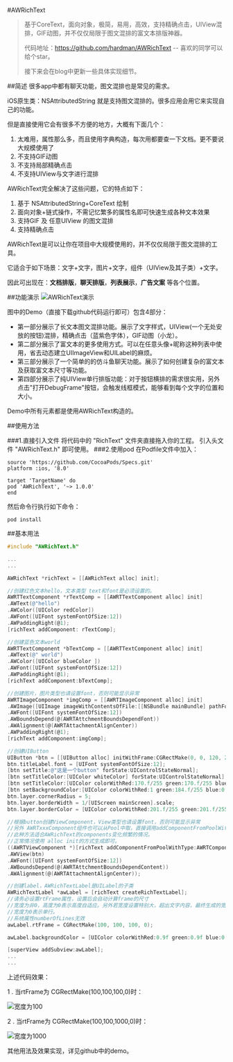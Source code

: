 #AWRichText

> 基于CoreText，面向对象，极简，易用，高效，支持精确点击，UIView混排，GIF动图，并不仅仅局限于图文混排的富文本排版神器。
>
> 代码地址：https://github.com/hardman/AWRichText  -- 喜欢的同学可以给个star。
>
> 接下来会在blog中更新一些具体实现细节。
>

##简述
很多app中都有聊天功能，图文混排也是常见的需求。

iOS原生类：NSAttributedString 就是支持图文混排的。很多应用会用它来实现自己的功能。

但是直接使用它会有很多不方便的地方，大概有下面几个：

1. 太难用，属性那么多，而且使用字典构造，每次用都要查一下文档。更不要说大规模使用了
2. 不支持GIF动图
3. 不支持局部精确点击
4. 不支持UIView与文字进行混排

AWRichText完全解决了这些问题，它的特点如下：

1. 基于 NSAttributedString+CoreText 绘制
2. 面向对象+链式操作，不需记忆繁多的属性名即可快速生成各种文本效果
3. 支持GIF 及 任意UIView 的图文混排
4. 支持精确点击

AWRichText是可以让你在项目中大规模使用的，并不仅仅局限于图文混排的工具。

它适合于如下场景：文字+文字，图片+文字，组件（UIView及其子类）+文字。

因此可出现在：**文档排版**，**聊天排版**，**列表展示**，**广告文案** 等各个位置。

##功能演示
![AWRichText演示](http://upload-images.jianshu.io/upload_images/1334370-0cbdba18bf38519e.gif?imageMogr2/auto-orient/strip)

图中的Demo（直接下载github代码运行即可）包含4部分：

* 第一部分展示了长文本图文混排功能。展示了文字样式，UIView(一个无处安放的按钮)混排，精确点击（蓝紫色字体），GIF动图（小龙）。
* 第二部分展示了富文本的更多使用方式。可以在任意头像+昵称这种列表中使用，省去动态建立UIImageView和UILabel的麻烦。
* 第三部分展示了一个简单的的仿斗鱼聊天功能。展示了如何创建复杂的富文本及获取富文本尺寸等功能。
* 第四部分展示了纯UIView单行排版功能：对于按钮横排的需求很实用，另外点击"打开DebugFrame"按钮，会触发线框模式，能够看到每个文字的位置和大小。

Demo中所有元素都是使用AWRichText构造的。

##使用方法

###1.直接引入文件
将代码中的 "RichText" 文件夹直接拖入你的工程。
引入头文件 "AWRichText.h" 即可使用。
###2.使用pod
在Podfile文件中加入：

```
source 'https://github.com/CocoaPods/Specs.git'
platform :ios, '8.0'

target 'TargetName' do
pod 'AWRichText', '~> 1.0.0'
end
```
然后命令行执行如下命令：

```
pod install
```

##基本用法

```Objective-C
#include "AWRichText.h"

...
...

AWRichText *richText = [[AWRichText alloc] init];

//创建红色文本hello，文本类型 text和font是必须设置的。
AWRTTextComponent *rTextComp = [[AWRTTextComponent alloc] init]
.AWText(@"hello")
.AWColor([UIColor redColor])
.AWFont([UIFont systemFontOfSize:12])
.AWPaddingRight(@1);
[richText addComponent: rTextComp];

//创建蓝色文本world
AWRTTextComponent *bTextComp = [[AWRTTextComponent alloc] init]
.AWText(@" world")
.AWColor([UIColor blueColor ])
.AWFont([UIFont systemFontOfSize:12])
.AWPaddingRight(@1);
[richText addComponent:bTextComp];

//创建图片，图片类型也请设置font，否则可能显示异常
AWRTImageComponent *imgComp = [[AWRTImageComponent alloc] init]
.AWImage([UIImage imageWithContentsOfFile:[[NSBundle mainBundle] pathForResource:@"fengtimo.jpg" ofType:nil]])
.AWFont([UIFont systemFontOfSize:12])
.AWBoundsDepend(@(AWRTAttchmentBoundsDependFont))
.AWAlignment(@(AWRTAttachmentAlignCenter))
.AWPaddingRight(@1);
[richText addComponent:imgComp];

//创建UIButton
UIButton *btn = [[UIButton alloc] initWithFrame:CGRectMake(0, 0, 120, 22)];
btn.titleLabel.font = [UIFont systemFontOfSize:12];
[btn setTitle:@"这是一个button" forState:UIControlStateNormal];
[btn setTitleColor:[UIColor whiteColor] forState:UIControlStateNormal];
[btn setTitleColor:[UIColor colorWithRed:170.f/255 green:170.f/255 blue:170.f/255 alpha:1] forState:UIControlStateHighlighted];
[btn setBackgroundColor:[UIColor colorWithRed:1 green:184.f/255 blue:0 alpha:1]];
btn.layer.cornerRadius = 5;
btn.layer.borderWidth = 1/[UIScreen mainScreen].scale;
btn.layer.borderColor = [UIColor colorWithRed:201.f/255 green:201.f/255 blue:201.f/255 alpha:1].CGColor;

//根据button创建ViewComponent，View类型也请设置font，否则可能显示异常
//另外 AWRTxxxComponent组件也可以从Pool中取，直接调用addComponentFromPoolWithType:方法。
//此种方法适合AWRichText的components变化频繁的情况。
//正常情况使用 alloc init的方式生成即可。
((AWRTViewComponent *)[richText addComponentFromPoolWithType:AWRTComponentTypeView])
.AWView(btn)
.AWFont([UIFont systemFontOfSize:12])
.AWBoundsDepend(@(AWRTAttchmentBoundsDependContent))
.AWAlignment(@(AWRTAttachmentAlignCenter));

//创建label，AWRichTextLabel是UILabel的子类
AWRichTextLabel *awLabel = [richText createRichTextLabel];
//请务必设置rtFrame属性，设置后会自动计算frame的尺寸
//宽度为非0，高度为0表示高度自适应。另外若宽度设置特别大，超出文字内容，最终生成的宽度仍然是以文字内容宽度为准。
//宽度为0表示单行。
//系统属性numberOfLines无效
awLabel.rtFrame = CGRectMake(100, 100, 100, 0);

awLabel.backgroundColor = [UIColor colorWithRed:0.9f green:0.9f blue:0.9f alpha:1];

[superView addSubview:awLabel];
...
...

```

上述代码效果：

1 . 当rtFrame为 CGRectMake(100,100,100,0)时：

![宽度为100](http://upload-images.jianshu.io/upload_images/1334370-719d4960d69c6173.png?imageMogr2/auto-orient/strip%7CimageView2/2/w/1240)

2 . 当rtFrame为 CGRectMake(100,100,1000,0)时：

![宽度为1000](http://upload-images.jianshu.io/upload_images/1334370-8fca69d2fdcd4035.png?imageMogr2/auto-orient/strip%7CimageView2/2/w/1240)

其他用法及效果实现，详见github中的demo。


